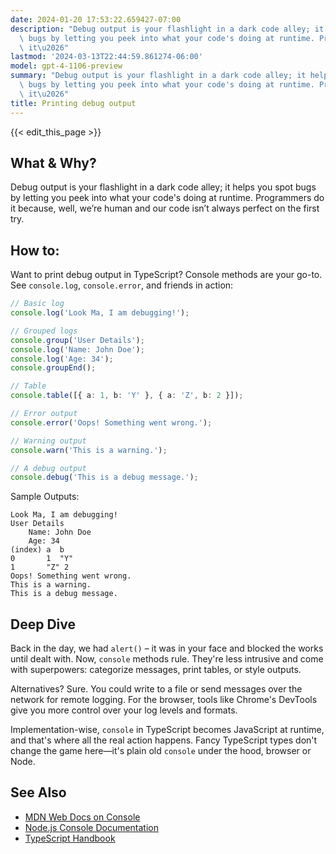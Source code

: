 ```yaml
---
date: 2024-01-20 17:53:22.659427-07:00
description: "Debug output is your flashlight in a dark code alley; it helps you spot\
  \ bugs by letting you peek into what your code's doing at runtime. Programmers do\
  \ it\u2026"
lastmod: '2024-03-13T22:44:59.861274-06:00'
model: gpt-4-1106-preview
summary: "Debug output is your flashlight in a dark code alley; it helps you spot\
  \ bugs by letting you peek into what your code's doing at runtime. Programmers do\
  \ it\u2026"
title: Printing debug output
---
```


{{< edit_this_page >}}

## What & Why?
Debug output is your flashlight in a dark code alley; it helps you spot bugs by letting you peek into what your code's doing at runtime. Programmers do it because, well, we’re human and our code isn’t always perfect on the first try.

## How to:
Want to print debug output in TypeScript? Console methods are your go-to. See `console.log`, `console.error`, and friends in action:

```TypeScript
// Basic log
console.log('Look Ma, I am debugging!');

// Grouped logs
console.group('User Details');
console.log('Name: John Doe');
console.log('Age: 34');
console.groupEnd();

// Table
console.table([{ a: 1, b: 'Y' }, { a: 'Z', b: 2 }]);

// Error output
console.error('Oops! Something went wrong.');

// Warning output
console.warn('This is a warning.');

// A debug output
console.debug('This is a debug message.');
```

Sample Outputs:
```
Look Ma, I am debugging!
User Details
    Name: John Doe
    Age: 34
(index) a  b
0       1  "Y"
1       "Z" 2
Oops! Something went wrong.
This is a warning.
This is a debug message.
```

## Deep Dive
Back in the day, we had `alert()` – it was in your face and blocked the works until dealt with. Now, `console` methods rule. They're less intrusive and come with superpowers: categorize messages, print tables, or style outputs.

Alternatives? Sure. You could write to a file or send messages over the network for remote logging. For the browser, tools like Chrome's DevTools give you more control over your log levels and formats.

Implementation-wise, `console` in TypeScript becomes JavaScript at runtime, and that's where all the real action happens. Fancy TypeScript types don't change the game here—it's plain old `console` under the hood, browser or Node.

## See Also
- [MDN Web Docs on Console](https://developer.mozilla.org/en-US/docs/Web/API/Console)
- [Node.js Console Documentation](https://nodejs.org/api/console.html)
- [TypeScript Handbook](https://www.typescriptlang.org/docs/handbook/intro.html)

